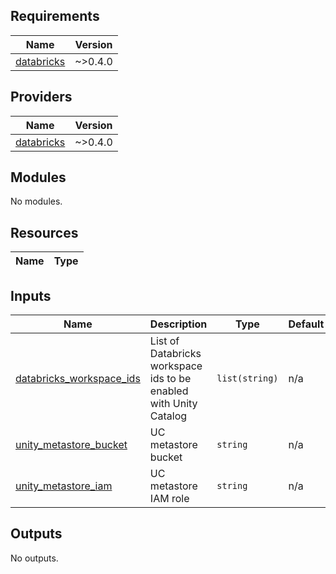 <!-- BEGIN_TF_DOCS -->
## Requirements

| Name | Version |
|------|---------|
| <a name="requirement_databricks"></a> [databricks](#requirement\_databricks) | ~>0.4.0 |

## Providers

| Name | Version |
|------|---------|
| <a name="provider_databricks"></a> [databricks](#provider\_databricks) | ~>0.4.0 |

## Modules

No modules.

## Resources

| Name | Type |
|------|------|

## Inputs

| Name | Description | Type | Default | Required |
|------|-------------|------|---------|:--------:|
| <a name="input_databricks_workspace_ids"></a> [databricks\_workspace\_ids](#input\_databricks\_workspace\_ids) | List of Databricks workspace ids to be enabled with Unity Catalog | `list(string)` | n/a | yes |
| <a name="input_unity_metastore_bucket"></a> [unity\_metastore\_bucket](#input\_unity\_metastore\_bucket) | UC metastore bucket | `string` | n/a | yes |
| <a name="input_unity_metastore_iam"></a> [unity\_metastore\_iam](#input\_unity\_metastore\_iam) | UC metastore IAM role | `string` | n/a | yes |

## Outputs

No outputs.
<!-- END_TF_DOCS -->